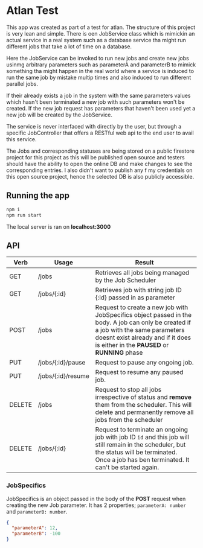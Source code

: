 # Atlan Test
This app was created as part of a test for atlan. The structure of this project is very
lean and simple. There is oen JobService class which is mimickin an actual service in a real
system such as a database service tha might run different jobs that take a lot of time on a 
database.

Here the JobService can be invoked to run new jobs and create new jobs usinmg arbitrary 
parameters such as parameterA and parameterB to mimick something tha might happen in the 
real world where a service is induced to run the same job by mistake multip times and 
also induced to run different parallel jobs.

If their already exists a job in the system with the same parameters values which hasn't 
been terminated a new job with such parameters won't be created. If the new job request has 
parameters that haven't been used yet a new job will be created by the JobService.  

The service is never interfaced with directly by the user, but through a specific 
JobController that offers a RESTful web api to the end user to avail this service.

The Jobs and corresponding statuses are being stored on a public firestore project for this
project as this will be published open source and testers should have the ability to open the 
online DB and make changes to see the corresponding entries. I also didn't want to publish 
any f my credentials on this open source project, hence the selected DB is also publicly 
accessible.   

## Running the app
```bash
npm i
npm run start
```
The local server is ran on __localhost:3000__

## API
| Verb | Usage | Result |
|------|-------|--------|
|GET   |/jobs| Retrieves all jobs being managed by the Job Scheduler |
|GET   |/jobs/{:id}| Retrieves job with string job ID {:id} passed in as parameter|
|POST  |/jobs| Request to create a new job with JobSpecifics object passed in the body. A job can only be created if a job with the same parameters doesnt exist already and if it does is either in the __PAUSED__ or __RUNNING__ phase|
|PUT   |/jobs/{:id}/pause|Request to pause any ongoing job.|
|PUT   |/jobs/{:id}/resume|Request to resume any paused job.|
|DELETE|/jobs| Request to stop all jobs irrespective of status and __remove__ them from the scheduler. This will delete and permanently remove all jobs from the scheduler|
|DELETE|/jobs/{:id}| Request to terminate an ongoing job with job ID `id` and this job will still remain in the scheduler, but the status will be terminated. Once a job has ben terminated. It can't be started again.|


### JobSpecifics
JobSpecifics is an object passed in the body of the __POST__ request when creating the
new Job parameter. It has 2 properties; `parameterA: number` and `parameterB: number`.
````json
{
  "parameterA": 12,
  "parameterB": -100
}
```` 
